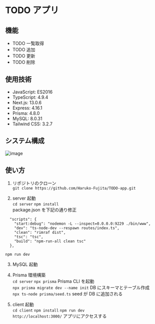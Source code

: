 # TODO アプリ
<!-- "hoge"が何かを簡潔に紹介する -->

<!-- DEMO
"hoge"の魅力が直感的に伝わる画像を張る -->

<!-- Features
"hoge"のセールスポイントや差別化などを説明する -->

## 機能

- TODO 一覧取得
- TODO 追加
- TODO 更新
- TODO 削除

## 使用技術

- JavaScript: ES2016
- TypeScript: 4.9.4
- Next.js: 13.0.6
- Express: 4.16.1
- Prisma: 4.8.0
- MySQL: 8.0.31
- Tailwind CSS: 3.2.7

## システム構成

![image](https://user-images.githubusercontent.com/94355319/224037042-cc9fc675-a914-44ac-880b-2b5c3c4bc4a2.png)

<!-- Usage
DEMO の実行方法など、"hoge"の基本的な使い方を説明する -->

## 使い方

1. リポジトリのクローン  
   `git clone https://github.com/Haruko-Fujita/TODO-app.git`

2. server 起動  
   `cd server` `npm install`  
   package.json を下記の通り修正

```
  "scripts": {
    "start:debug": "nodemon -L --inspect=0.0.0.0:9229 ./bin/www",
    "dev": "ts-node-dev --respawn routes/index.ts",
    "clean": "rimraf dist",
    "tsc": "tsc",
    "build": "npm-run-all clean tsc"
  },
```

`npm run dev`

3. MySQL 起動

4. Prisma 環境構築  
   `cd server` `npx prisma` Prisma CLI を起動  
   `npx prisma migrate dev --name init` DB にスキーマとテーブル作成  
   `npx ts-node prisma/seed.ts` seed が DB に追加される

5. client 起動  
   `cd client` `npm install` `npm run dev`  
   `http://localhost:3000/` アプリにアクセスする
